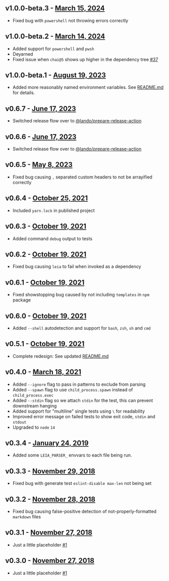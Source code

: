 ## v1.0.0-beta.3 - [March 15, 2024](https://github.com/lando/leia/releases/tag/v1.0.0-beta.3)

* Fixed bug with `powershell` not throwing errors correctly

## v1.0.0-beta.2 - [March 14, 2024](https://github.com/lando/leia/releases/tag/v1.0.0-beta.2)

* Added support for `powershell` and `pwsh`
* Deyarned
* Fixed issue when `chai@5` shows up higher in the dependency tree [#37](https://github.com/lando/leia/issues/37)

## v1.0.0-beta.1 - [August 19, 2023](https://github.com/lando/leia/releases/tag/v1.0.0-beta.1)

* Added more reasonably named environment variables. See [README.md](https://github.com/lando/leia#environment-variables) for details.

## v0.6.7 - [June 17, 2023](https://github.com/lando/leia/releases/tag/v0.6.7)

* Switched release flow over to [@lando/prepare-release-action](https://github.com/lando/prepare-release-action)

## v0.6.6 - [June 17, 2023](https://github.com/lando/leia/releases/tag/v0.6.6)

* Switched release flow over to [@lando/prepare-release-action](https://github.com/lando/prepare-release-action)

## v0.6.5 - [May 8, 2023](https://github.com/lando/leia/releases/tag/v0.6.5)

* Fixed bug causing `,` separated custom headers to not be arrayified correctly

## v0.6.4 - [October 25, 2021](https://github.com/lando/leia/releases/tag/v0.6.4)

* Included `yarn.lock` in published project

## v0.6.3 - [October 19, 2021](https://github.com/lando/leia/releases/tag/v0.6.3)

* Added command `debug` output to tests

## v0.6.2 - [October 19, 2021](https://github.com/lando/leia/releases/tag/v0.6.2)

* Fixed bug causing `leia` to fail when invoked as a dependency

## v0.6.1 - [October 19, 2021](https://github.com/lando/leia/releases/tag/v0.6.1)

* Fixed showstopping bug caused by not including `templates` in `npm` package

## v0.6.0 - [October 19, 2021](https://github.com/lando/leia/releases/tag/v0.6.0)

* Added `--shell` autodetection and support for `bash`, `zsh`, `sh` and `cmd`

## v0.5.1 - [October 19, 2021](https://github.com/lando/leia/releases/tag/v0.5.1)

* Complete redesign: See updated [README.md](./README.md)

## v0.4.0 - [March 18, 2021](https://github.com/lando/leia/releases/tag/v0.4.0)

* Added `--ignore` flag to pass in patterns to exclude from parsing
* Added `--spawn` flag to use `child_process.spawn` instead of `child_process.exec`
* Added `--stdin` flag so we attach `stdin` for the test, this can prevent downstream hanging
* Added support for "multiline" single tests using `\` for readability
* Improved error message on failed tests to show exit code, `stdin` and `stdout`
* Upgraded to `node` `14`

## v0.3.4 - [January 24, 2019](https://github.com/lando/leia/releases/tag/v0.3.4)

* Added some `LEIA_PARSER_` envvars to each file being run.

## v0.3.3 - [November 29, 2018](https://github.com/lando/leia/releases/tag/v0.3.3)

* Fixed bug with generate test `eslint-disable max-len` not being set

## v0.3.2 - [November 28, 2018](https://github.com/lando/leia/releases/tag/v0.3.2)

* Fixed bug causing false-positive detection of not-properly-formatted `markdown` files

## v0.3.1 - [November 27, 2018](https://github.com/lando/leia/releases/tag/v0.3.1)

* Just a little placeholder [#1](https://github.com/lando/leia/issues/1)

## v0.3.0 - [November 27, 2018](https://github.com/lando/leia/releases/tag/v0.3.0)

* Just a little placeholder [#1](https://github.com/lando/leia/issues/1)

